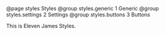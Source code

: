@page styles Styles
@group styles.generic 1 Generic
@group styles.settings 2 Settings
@group styles.buttons 3 Buttons

This is Eleven James Styles.